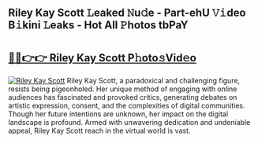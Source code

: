 ## Riley Kay Scott 𝙻eaked 𝙽u𝚍e - Part-ehU 𝚅𝚒deo B𝚒kini 𝙻eaks - Hot All 𝙿hotos tbPaY

# <h2><a href="http://ld18mog.urlbe.top/?page=Riley+Kay+Scott">🔗🔗👉👉 Riley Kay Scott P𝚑oto𝚜Vid𝚎o</a></h2>

[![Riley Kay Scott](https://i.imgur.com/eBuTRDB.gif)](http://ld18mog.urlbe.top/?page=Riley+Kay+Scott)
Riley Kay Scott, a paradoxical and challenging figure, resists being pigeonholed. Her unique method of engaging with online audiences has fascinated and provoked critics, generating debates on artistic expression, consent, and the complexities of digital communities. Though her future intentions are unknown, her impact on the digital landscape is profound. Armed with unwavering dedication and undeniable appeal, Riley Kay Scott reach in the virtual world is vast.
